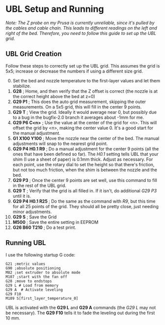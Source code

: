 UBL Setup and Running
=====


*Note: The Z probe on my Prusa is currently unreliable, since it's pulled by the cables and cable chain.  This leads to different readings on the left and right of the bed.  Therefore, you need to follow this guide to set up the UBL grid.*

UBL Grid Creation
------------------

Follow these steps to correctly set up the UBL grid.  This assumes the grid is 5x5; increase or decrease the numbers if using a different size grid.

 0. Set the bed and nozzle temperature to the first-layer values and let them stabilize.
 1. **G28** ; Home, and then verify that the Z offset is correct (the nozzle is at the correct height above the bed at z=0)
 1. **G29 P1** ; This does the auto grid measurement, skipping the outer measurements.  On a 5x5 grid, this will fill in the center 9 points.
 1. **G29 T** ; View the grid.  Ideally it would average near 0, but possibly due to a bug in the bugfix-2.0 branch it averages about -1mm for me.
 1. **G29 P6 C<n\>** ; Use the value at the center of the grid for <n\>.  This will offset the grid by <n\>, making the center value 0.  It's a good start for the manual adjustment.
 1. **G1 X100 Y100** ;  Move the nozzle near the center of the bed.  The manual adjustments will snap to the nearest grid point.
 1. **G29 P4 H0.1 R9** ; Do a manual adjustment for the center 9 points (all the ones that have been defined so far).  The *H0.1* setting tells UBL that your shim (I use a sheet of paper) is 0.1mm thick.  Adjust as necessary.  For each point, use the rotary dial to set the height so that there's friction, but not too much friction, when the shim is between the nozzle and the bed.
 1. **G29 P3** ; Once the center 9 points are set well, use this command to fill in the rest of the UBL grid.
 1. **G29 T** ; Verify that the grid is all filled in.  If it isn't, do additional *G29 P3* until it is.
 1. **G29 P4 H0.1 R25** ; Do the same as the command with *R9*, but this time for all 25 points of the grid.  They should all be pretty close, just needing minor adjustments.
 1. **G29 S** ; Save the Grid
 1. **M500** ; Save the entire setting in EEPROM
 1. **G26 B60 T210** ; Do a test print.


 Running UBL
------------

I use the following startup G code:

```
G21 ;metric values
G90 ;absolute positioning
M82 ;set extruder to absolute mode
M107 ;start with the fan off
G28 ;move to endstops
G29 L # Load from memory
G29 A  # Activate leveling
G29 F10
M109 S[first_layer_temperature_0]
```

UBL is activated with the **G29 L** and **G29 A** commands (the *G29 L* may not be necessary).  The **G29 F10** tells it to fade the leveling out during the first 10 mm.
